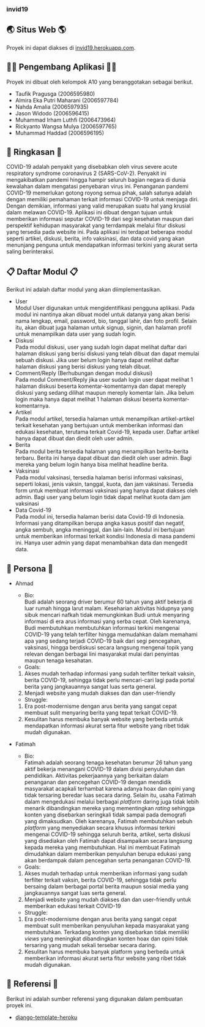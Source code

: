 ### invid19

## 🌏 Situs Web 🌎

Proyek ini dapat diakses di [invid19.herokuapp.com](https://invid19.herokuapp.com/).

## 👨‍💻 Pengembang Aplikasi 👩‍💻

Proyek ini dibuat oleh kelompok A10 yang beranggotakan sebagai berikut.

- Taufik Pragusga (2006595980)
- Almira Eka Putri Maharani (2006597784)
- Nahda Amalia (2006597935)
- Jason Widodo (2006596415)
- Muhammad Irham Luthfi (2006473964)
- Rickyanto Wangsa Mulya (2006597765)
- Muhammad Haddad (2006596195)

## 📃 Ringkasan 📃

COVID-19 adalah penyakit yang disebabkan oleh virus severe acute respiratory syndrome coronavirus 2 (SARS-CoV-2). Penyakit ini mengakibatkan pandemi hingga hampir seluruh bagian negara di dunia kewalahan dalam mengatasi penyebaran virus ini. Penanganan pandemi COVID-19 memerlukan gotong royong semua pihak, salah satunya adalah dengan memiliki pemahaman terkait informasi COVID-19 untuk menjaga diri. Dengan demikian, informasi yang valid merupakan suatu hal yang krusial dalam melawan COVID-19. Aplikasi ini dibuat dengan tujuan untuk memberikan informasi seputar COVID-19 dari segi kesehatan maupun dari perspektif kehidupan masyarakat yang terrdampak melalui fitur diskusi yang tersedia pada website ini. Pada aplikasi ini terdapat beberapa modul seperti artikel, diskusi, berita, info vaksinasi, dan data covid yang akan menunjang penguna untuk mendapatkan informasi terkini yang akurat serta saling berinteraksi.

## 📋 Daftar Modul 📋

Berikut ini adalah daftar modul yang akan diimplementasikan.

- User <br>
  Modul User digunakan untuk mengidentifikasi pengguna aplikasi. Pada modul ini nantinya akan dibuat model untuk datanya yang akan berisi nama lengkap, email, password, bio, tanggal lahir, dan foto profil. Selain itu, akan dibuat juga halaman untuk signup, signin, dan halaman profil untuk menampilkan data user yang sudah login.
- Diskusi <br>
  Pada modul diskusi, user yang sudah login dapat melihat daftar dari halaman diskusi yang berisi diskusi yang telah dibuat dan dapat memulai sebuah diskusi. Jika user belum login hanya dapat melihat daftar halaman diskusi yang berisi diskusi yang telah dibuat.
- Comment/Reply (Berhubungan dengan modul diskusi) <br>
  Pada modul Comment/Reply jika user sudah login user dapat melihat 1 halaman diskusi beserta komentar-komentarnya dan dapat mereply diskusi yang sedang dilihat maupun mereply komentar lain. Jika belum login maka hanya dapat melihat 1 halaman diskusi beserta komentar-komentarnya.
- Artikel <br>
  Pada modul artikel, tersedia halaman untuk menampilkan artikel-artikel terkait kesehatan yang bertujuan untuk memberikan informasi dan edukasi kesehatan, terutama terkait Covid-19, kepada user. Daftar artikel hanya dapat dibuat dan diedit oleh user admin.
- Berita <br>
  Pada modul berita tersedia halaman yang menampilkan berita-berita terbaru. Berita ini hanya dapat dibuat dan diedit oleh user admin. Bagi mereka yang belum login hanya bisa melihat headline berita.
- Vaksinasi <br>
  Pada modul vaksinasi, tersedia halaman berisi informasi vaksinasi, seperti lokasi, jenis vaksin, tanggal, kuota, dan jam vaksinasi. Tersedia form untuk membuat informasi vaksinasi yang hanya dapat diakses oleh admin. Bagi user yang belum login tidak dapat melihat kuota dam jam vaksinasi
- Data Covid-19 <br>
  Pada modul ini, tersedia halaman berisi data Covid-19 di Indonesia. Informasi yang ditampilkan berupa angka kasus positif dan negatif, angka sembuh, angka meninggal, dan lain-lain. Modul ini bertujuan untuk memberikan informasi terkait kondisi Indonesia di masa pandemi ini. Hanya user admin yang dapat menambahkan data dan mengedit data.

## 👥 Persona 👥
- Ahmad <br>
  - Bio: <br> Budi adalah seorang driver berumur 60 tahun yang aktif bekerja di luar rumah hingga larut malam. Keseharian aktivitas hidupnya yang sibuk mencari nafkah tidak memungkinkan Budi untuk menyaring informasi di era arus informasi yang serba cepat. Oleh karenanya, Budi membutuhkan membutuhkan informasi terkini mengenai COVID-19 yang telah terfilter hingga memudahkan dalam memahami apa yang sedang terjadi COVID-19 baik dari segi pencegahan, vaksinasi, hingga berdiskusi secara langsung mengenai topik yang relevan dengan berbagai lini masyarakat mulai dari penyintas maupun tenaga kesahatan.
  - Goals: 
   1. Akses mudah terhadap informasi yang sudah terfilter terkait vaksin, berita COVID-19, sehingga tidak perlu mencari-cari lagi pada portal berita yang jangkauannya sangat luas serta general.
   2. Menjadi website yang mudah diakses dan dan user-friendly
  - Struggle:
   1. Era post-modernisme dengan arus berita yang sangat cepat membuat sulit menyaring berita yang tepat terkait COVID-19.
   2. Kesulitan harus membuka banyak website yang berbeda untuk mendapatkan informasi akurat serta fitur website yang ribet tidak mudah digunakan.

- Fatimah <br>
  - Bio: <br> Fatimah adalah seorang tenaga kesehatan berumur 26 tahun yang aktif bekerja menangani COVID-19 dalam divisi penyuluhan dan pendidikan. Aktivitas pekerjaannya yang berkaitan dalam penanganan dan pencegehan COVID-19 dengan mendidik masyarakat acapkali terhambat karena adanya hoax dan opini yang tidak tersaring beredar luas secara daring. Selain itu, usaha Fatimah dalam mengedukasi melalui berbagai _platform_ daring juga tidak lebih menarik dibandingkan mereka yang mementingkan _rating_ sehingga konten yang disebarkan seringkali tidak sampai pada demografi yang dimaksudkan. Oleh karenanya, Fatimah membutuhkan sebuh _platform_ yang menyediakan secara khusus informasi terkini mengenai COVID-19 sehingga seluruh berita, artikel, serta diskusi yang disediakan oleh Fatimah dapat disampaikan   secara langsung kepada mereka yang membutuhkan. Hal ini membuat Fatimah dimudahkan dalam memberikan penyuluhan berupa edukasi yang akan berdampak dalam pencegahan serta  penanganan COVID-19.
  - Goals: 
   1. Akses mudah terhadap untuk memberikan informasi yang sudah terfilter terkait vaksin, berita COVID-19, sehingga tidak perlu bersaing dalam berbagai portal berita maupun sosial media yang jangkauannya sangat luas serta general.
   2. Menjadi website yang mudah diakses dan dan user-friendly untuk memberikan edukasi terkait COVID-19
  - Struggle:
   1. Era post-modernisme dengan arus berita yang sangat cepat membuat sulit memberikan penyuluhan kepada masyarakat yang membutuhkan. Terkadang konten yang disebarkan tidak memiliki _views_ yang meningkat dibandingkan konten hoax dan opini tidak tersaring yang mudah sekali tersebar secara daring.
   2. Kesulitan harus membuka banyak platform yang berbeda untuk memberikan informasi akurat serta fitur website yang ribet tidak mudah digunakan.

## 📑 Referensi 📑

Berikut ini adalah sumber referensi yang digunakan dalam pembuatan proyek ini.

- [django-template-heroku](https://github.com/laymonage/django-template-heroku)

